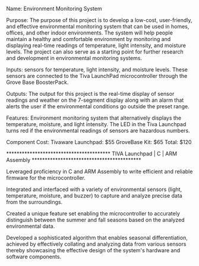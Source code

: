 Name: Environment Monitoring System

Purpose: The purpose of this project is to develop a low-cost, user-friendly, and
effective environmental monitoring system that can be used in homes, offices, and other
indoor environments. The system will help people maintain a healthy and comfortable
environment by monitoring and displaying real-time readings of temperature, light
intensity, and moisture levels. The project can also serve as a starting point for further
research and development in environmental monitoring systems.

Inputs: sensors for temperature, light intensity, and moisture levels. These sensors are
connected to the Tiva LaunchPad microcontroller through the Grove Base BoosterPack.

Outputs: The output for this project is the real-time display of sensor readings and weather on the
7-segment display along with an alarm that alerts the user if the environmental
conditions go outside the preset range.

Features: Environment monitoring system that alternatively displays the temperature,
moisture, and light intensity. The LED in the Tiva Launchpad turns red if the environmental
readings of sensors are hazardous numbers.


Component Cost: 
Tivaware Launchpad: $55
GroveBase Kit: $65
Total: $120



****************************************  TIVA Launchpad | C | ARM Assembly   ******************************************


Leveraged proficiency in C and ARM Assembly to write efficient and reliable firmware for the microcontroller.

Integrated and interfaced with a variety of environmental sensors (light, temperature, moisture, and buzzer) to capture and analyze precise data from the surroundings.

Created a unique feature set enabling the microcontroller to accurately distinguish between the summer and fall seasons based on the analyzed environmental data.

Developed a sophisticated algorithm that enables seasonal differentiation, achieved by effectively collating and analyzing data from various sensors thereby showcasing the effective design of the system's hardware and software components.


